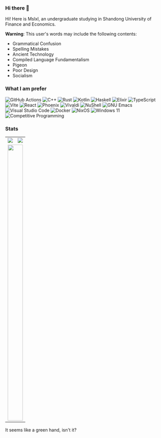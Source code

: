 ### Hi there 👋

Hi! Here is Mslxl, an undergraduate studying in Shandong University of Finance and Economics.

**Warning**: This user's words may include the following contents:
- Grammatical Confusion
- Spelling Mistakes
- Ancient Technology
- Compiled Language Fundamentalism
- Pigeon
- Poor Design
- Socialism

### What I am prefer

<!-- If you want to use it too, icons are here: https://simpleicons.org/? -->

![GitHub Actions](https://img.shields.io/badge/github%20actions-%232671E5.svg?style=for-the-badge&logo=githubactions&logoColor=white)
![C++](https://img.shields.io/badge/c++-%2300599C.svg?style=for-the-badge&logo=c%2B%2B&logoColor=white)
![Rust](https://img.shields.io/badge/rust-%23000000.svg?style=for-the-badge&logo=rust&logoColor=white)
![Kotlin](https://img.shields.io/badge/kotlin-%237F52FF.svg?style=for-the-badge&logo=kotlin&logoColor=white)
![Haskell](https://img.shields.io/badge/haskell-%235D4F85.svg?style=for-the-badge&logo=haskell&logoColor=white)
![Elixir](https://img.shields.io/badge/elixir-%234B275F.svg?style=for-the-badge&logo=elixir&logoColor=white)
![TypeScript](https://img.shields.io/badge/typescript-%23007ACC.svg?style=for-the-badge&logo=typescript&logoColor=white)
![Vite](https://img.shields.io/badge/vite-%23646CFF.svg?style=for-the-badge&logo=vite&logoColor=white)
![React](https://img.shields.io/badge/react-%2320232a.svg?style=for-the-badge&logo=react&logoColor=%2361DAFB)
![Phoenix](https://img.shields.io/badge/Phoenix-%23FD4F00.svg?style=for-the-badge&logo=phoenixframework&logoColor=white)
![Vivaldi](https://img.shields.io/badge/Vivaldi-%23EF3939.svg?style=for-the-badge&logo=vivaldi&logoColor=white)
![NuShell](https://img.shields.io/badge/nushell-%234E9A06.svg?style=for-the-badge&logo=nushell&logoColor=white)
![GNU Emacs](https://img.shields.io/badge/GNU%20Emacs-%237F5AB6.svg?style=for-the-badge&logo=gnuemacs&logoColor=white)
![Visual Studio Code](https://img.shields.io/badge/Visual%20Studio%20Code-0078d7.svg?style=for-the-badge&logo=visual-studio-code&logoColor=white)
![Docker](https://img.shields.io/badge/docker-%230db7ed.svg?style=for-the-badge&logo=docker&logoColor=white)
![NixOS](https://img.shields.io/badge/NixOS-5277C3.svg?style=for-the-badge&logo=NixOS&logoColor=white)
![Windows 11](https://img.shields.io/badge/Windows%2011%28gaming%29-%230079d5.svg?style=for-the-badge&logo=Windows%2011&logoColor=white)
![Competitive Programming](https://img.shields.io/badge/Competitive%20Programming-%231F8ACB.svg?style=for-the-badge&logo=codeforces&logoColor=white)
### Stats

<table>
  <tr>
    <td>
      <img src="https://github-readme-stats-git-masterrstaa-rickstaa.vercel.app/api?username=mslxl&count_private=true&show_icons=true&include_orgs=true&theme=transparent" />
    </td>
    <td>
      <img src="https://api.githubtrends.io/user/svg/mslxl/repos?time_range=three_months&include_private=True&group=private&loc_metric=changed&theme=classic"/>
    </td>
  </tr>
  <tr>
  <td colspan="2">
      <img style="width: 100%; height: 22vh" src="https://readme.app.surmon.me/api/render?template_id=github-top-languages&props.username=mslxl" />
    </td>
  </tr>
</table>

It seems like a green hand, isn't it?


